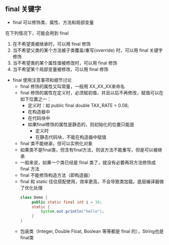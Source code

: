 ## final 关键字

* final 可以修饰类、属性、方法和局部变量

在下列情况下，可能会用到 final
1. 在不希望类被继承时，可以用 final 修饰
2. 当不希望父类的某个方法被子类覆盖/重写(override) 时，可以用 final 关键字修饰
3. 当不希望类的某个属性值被修改时，可以用 final 修饰
4. 当不希望某个局部变量被修改，可以用 final 修饰

* final 使用注意事项和细节讨论
    * final 修饰的属性又叫常量，一般用 XX_XX_XX来命名
    * final 修饰的属性在定义时，必须赋初值，并且以后不再修改，赋值可以在如下位置之一：
      * 定义时：如 public final double TAX_RATE = 0.08;
      * 在构造器中
      * 在代码块中
      * 如果final修饰的属性是静态的，则初始化的位置只能是
         * 定义时
         * 在静态代码块，不能在构造器中赋值
    * final 类不能继承，但可以实例化对象
    * 如果类不是final类，但含有final方法，则该方法不能重写，但是可以被继承
    * 一般来说，如果一个类已经是 final 类了，就没有必要再将方法修饰成 final 方法
    * final 不能修饰构造方法（即构造器）
    * final 和 static 往往搭配使用，效率更高，不会导致类加载。底层编译器做了优化处理
      ```java
      class Demo {
           public static final int i = 16;
           static {
               System.out.println("hello");
           }
      }
      ```
    * 包装类（Integer, Double Float, Boolean 等等都是 final 的），String也是final类
  
